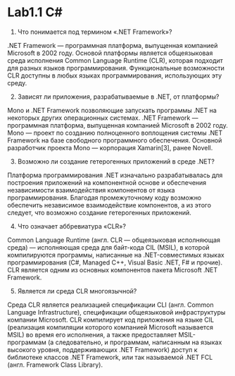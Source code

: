 # Lab1.1  C#
 1. Что понимается под термином «.NET Framework»?

.NET Framework — программная платформа, выпущенная компанией Microsoft в 2002 году. Основой платформы является общеязыковая среда исполнения Common Language Runtime (CLR), которая подходит для разных языков программирования. Функциональные возможности CLR доступны в любых языках программирования, использующих эту среду.

2.  Зависят ли приложения, разрабатываемые в .NET, от платформы? 

Mono и .NET Framework позволяющие запускать программы .NET на некоторых других операционных системах.
.NET Framework — программная платформа, выпущенная компанией Microsoft в 2002 году.
Mono — проект по созданию полноценного воплощения системы .NET Framework на базе свободного программного обеспечения. Основной разработчик проекта Mono — корпорация Xamarin[3], ранее Novell.

3. Возможно ли создание гетерогенных приложений в среде .NET?

Платформа программирования .NET изначально разрабатывалась для построения приложений на компонентной основе и обеспечения независимости взаимодействия компонентов от языка программирования. Благодая промежуточному коду возможно обеспечить независимое взаимодействие компонентов, а из этого следует, что возможно создание гетерогенных приложений. 

4. Что означает аббревиатура «CLR»? 

Common Language Runtime (англ. CLR — общеязыковая исполняющая среда) — исполняющая среда для байт-кода CIL (MSIL), в которой компилируются программы, написанные на .NET-совместимых языках программирования (C#, Managed C++, Visual Basic .NET, F# и прочие). CLR является одним из основных компонентов пакета Microsoft .NET Framework.

5. Является ли среда CLR многоязычной? 

Среда CLR является реализацией спецификации CLI (англ. Common Language Infrastructure), спецификации общеязыковой инфраструктуры компании Microsoft. CLR компилирует код приложения на языке CIL (реализация компиляции которого компанией Microsoft называется MSIL) во время его исполнения, а также предоставляет MSIL-программам (а следовательно, и программам, написанным на языках высокого уровня, поддерживающих .NET Framework) доступ к библиотеке классов .NET Framework, или так называемой .NET FCL (англ. Framework Class Library).
